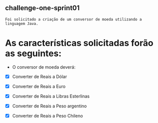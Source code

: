 ## challenge-one-sprint01
``` Foi solicitado a criação de um conversor de moeda utilizando a linguagem Java. ```
# As características solicitadas forão as seguintes:

- O conversor de moeda deverá:

- [x] Converter de Reais a Dólar
- [x] Converter de Reais a Euro
- [x] Converter de Reais a Libras Esterlinas
- [x] Converter de Reais a Peso argentino
- [x] Converter de Reais a Peso Chileno

